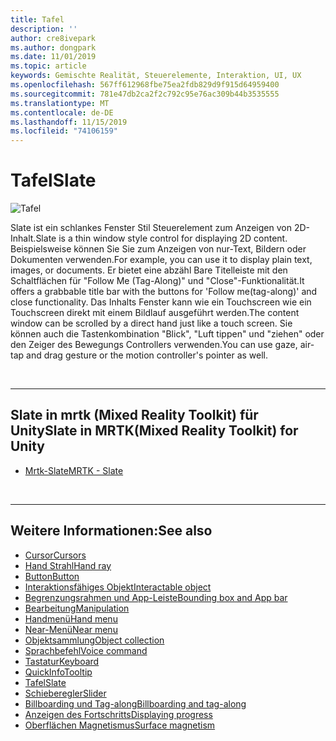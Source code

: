 ```yaml
---
title: Tafel
description: ''
author: cre8ivepark
ms.author: dongpark
ms.date: 11/01/2019
ms.topic: article
keywords: Gemischte Realität, Steuerelemente, Interaktion, UI, UX
ms.openlocfilehash: 567ff612968fbe75ea2fdb829d9f915d64959400
ms.sourcegitcommit: 781e47db2ca2f2c792c95e76ac309b44b3535555
ms.translationtype: MT
ms.contentlocale: de-DE
ms.lasthandoff: 11/15/2019
ms.locfileid: "74106159"
---
```

# <a name="slate"></a><span data-ttu-id="179ea-103">Tafel</span><span class="sxs-lookup"><span data-stu-id="179ea-103">Slate</span></span>

![Tafel](images/UX/UX_Hero_Slate.jpg)

<span data-ttu-id="179ea-105">Slate ist ein schlankes Fenster Stil Steuerelement zum Anzeigen von 2D-Inhalt.</span><span class="sxs-lookup"><span data-stu-id="179ea-105">Slate is a thin window style control for displaying 2D content.</span></span> <span data-ttu-id="179ea-106">Beispielsweise können Sie Sie zum Anzeigen von nur-Text, Bildern oder Dokumenten verwenden.</span><span class="sxs-lookup"><span data-stu-id="179ea-106">For example, you can use it to display plain text, images, or documents.</span></span> <span data-ttu-id="179ea-107">Er bietet eine abzähl Bare Titelleiste mit den Schaltflächen für "Follow Me (Tag-Along)" und "Close"-Funktionalität.</span><span class="sxs-lookup"><span data-stu-id="179ea-107">It offers a grabbable title bar with the buttons for 'Follow me(tag-along)' and close functionality.</span></span> <span data-ttu-id="179ea-108">Das Inhalts Fenster kann wie ein Touchscreen wie ein Touchscreen direkt mit einem Bildlauf ausgeführt werden.</span><span class="sxs-lookup"><span data-stu-id="179ea-108">The content window can be scrolled by a direct hand just like a touch screen.</span></span> <span data-ttu-id="179ea-109">Sie können auch die Tastenkombination "Blick", "Luft tippen" und "ziehen" oder den Zeiger des Bewegungs Controllers verwenden.</span><span class="sxs-lookup"><span data-stu-id="179ea-109">You can use gaze, air-tap and drag gesture or the motion controller's pointer as well.</span></span>

<br>

---

## <a name="slate-in-mrtkmixed-reality-toolkit-for-unity"></a><span data-ttu-id="179ea-110">Slate in mrtk (Mixed Reality Toolkit) für Unity</span><span class="sxs-lookup"><span data-stu-id="179ea-110">Slate in MRTK(Mixed Reality Toolkit) for Unity</span></span>

* [<span data-ttu-id="179ea-111">Mrtk-Slate</span><span class="sxs-lookup"><span data-stu-id="179ea-111">MRTK - Slate</span></span>](https://microsoft.github.io/MixedRealityToolkit-Unity/Documentation/README_Slate.html)

<br>

---

## <a name="see-also"></a><span data-ttu-id="179ea-112">Weitere Informationen:</span><span class="sxs-lookup"><span data-stu-id="179ea-112">See also</span></span>

* [<span data-ttu-id="179ea-113">Cursor</span><span class="sxs-lookup"><span data-stu-id="179ea-113">Cursors</span></span>](cursors.md)
* [<span data-ttu-id="179ea-114">Hand Strahl</span><span class="sxs-lookup"><span data-stu-id="179ea-114">Hand ray</span></span>](point-and-commit.md)
* [<span data-ttu-id="179ea-115">Button</span><span class="sxs-lookup"><span data-stu-id="179ea-115">Button</span></span>](button.md)
* [<span data-ttu-id="179ea-116">Interaktionsfähiges Objekt</span><span class="sxs-lookup"><span data-stu-id="179ea-116">Interactable object</span></span>](interactable-object.md)
* [<span data-ttu-id="179ea-117">Begrenzungsrahmen und App-Leiste</span><span class="sxs-lookup"><span data-stu-id="179ea-117">Bounding box and App bar</span></span>](app-bar-and-bounding-box.md)
* [<span data-ttu-id="179ea-118">Bearbeitung</span><span class="sxs-lookup"><span data-stu-id="179ea-118">Manipulation</span></span>](direct-manipulation.md)
* [<span data-ttu-id="179ea-119">Handmenü</span><span class="sxs-lookup"><span data-stu-id="179ea-119">Hand menu</span></span>](hand-menu.md)
* [<span data-ttu-id="179ea-120">Near-Menü</span><span class="sxs-lookup"><span data-stu-id="179ea-120">Near menu</span></span>](near-menu.md)
* [<span data-ttu-id="179ea-121">Objektsammlung</span><span class="sxs-lookup"><span data-stu-id="179ea-121">Object collection</span></span>](object-collection.md)
* [<span data-ttu-id="179ea-122">Sprachbefehl</span><span class="sxs-lookup"><span data-stu-id="179ea-122">Voice command</span></span>](voice-input.md)
* [<span data-ttu-id="179ea-123">Tastatur</span><span class="sxs-lookup"><span data-stu-id="179ea-123">Keyboard</span></span>](keyboard.md)
* [<span data-ttu-id="179ea-124">QuickInfo</span><span class="sxs-lookup"><span data-stu-id="179ea-124">Tooltip</span></span>](tooltip.md)
* [<span data-ttu-id="179ea-125">Tafel</span><span class="sxs-lookup"><span data-stu-id="179ea-125">Slate</span></span>](slate.md)
* [<span data-ttu-id="179ea-126">Schieberegler</span><span class="sxs-lookup"><span data-stu-id="179ea-126">Slider</span></span>](slider.md)
* [<span data-ttu-id="179ea-127">Billboarding und Tag-along</span><span class="sxs-lookup"><span data-stu-id="179ea-127">Billboarding and tag-along</span></span>](billboarding-and-tag-along.md)
* [<span data-ttu-id="179ea-128">Anzeigen des Fortschritts</span><span class="sxs-lookup"><span data-stu-id="179ea-128">Displaying progress</span></span>](progress.md)
* [<span data-ttu-id="179ea-129">Oberflächen Magnetismus</span><span class="sxs-lookup"><span data-stu-id="179ea-129">Surface magnetism</span></span>](surface-magnetism.md)
